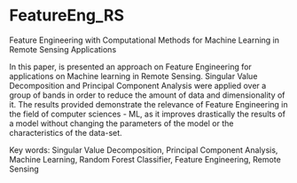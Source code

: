 # FeatureEng_RS
Feature Engineering with Computational Methods for Machine Learning in Remote Sensing Applications

In this paper, is presented an approach on Feature Engineering for applications on Machine
learning in Remote Sensing. Singular Value Decomposition and Principal Component
Analysis were applied over a group of bands in order to reduce the amount of data and
dimensionality of it. The results provided demonstrate the relevance of Feature Engineering
in the field of computer sciences - ML, as it improves drastically the results of a model
without changing the parameters of the model or the characteristics of the data-set.


Key words: Singular Value Decomposition, Principal Component Analysis, Machine
Learning, Random Forest Classifier, Feature Engineering, Remote Sensing

